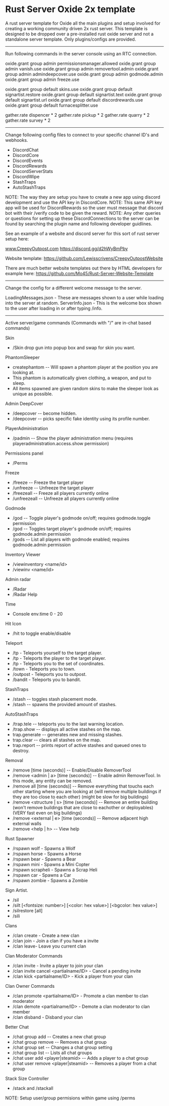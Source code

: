# Rust Server Oxide 2x template

A rust server template for Oxide all the main plugins and setup involved for creating a working community driven 2x rust server. This 
template is designed to be dropped over a pre-installed rust oxide server and not a standalone server template. Only plugins/configs are provided.

----------------------------------------------------------------

Run following commands in the server console using an RTC connection.

oxide.grant group admin permissionsmanager.allowed
oxide.grant group admin vanish.use
oxide.grant group admin removertool.admin
oxide.grant group admin admindeepcover.use
oxide.grant group admin godmode.admin
oxide.grant group admin freeze.use

oxide.grant group default skins.use
oxide.grant group default signartist.restore
oxide.grant group default signartist.text
oxide.grant group default signartist.url
oxide.grant group default discordrewards.use
oxide.grant group default furnacesplitter.use

gather.rate dispencer * 2
gather.rate pickup * 2
gather.rate quarry * 2
gather.rate survey * 2

----------------------------------------------------------------

Change following config files to connect to your specific channel ID's and webhooks.

- DiscordChat
- DiscordCore
- DiscordEvents
- DiscordRewards
- DiscordServerStats
- DiscordWipe
- StashTraps
- AutoStashTraps

NOTE: The way they are setup you have to create a new app using discord development and use the API key in DiscordCore.
NOTE: This same API key app will be used for DiscordRewards so the user must message that discord bot with their /verify code to be given the reward.
NOTE: Any other queries or questions for setting up these DiscordConnections to the server can be found by searching the plugin name and following developer guidlines.

See an example of a website and discord server for this sort of rust server setup here:

www.CreepyOutpost.com
https://discord.gg/d2hWyBmPby

Website template:
https://github.com/Lewisscrivens/CreepyOutpostWebsite

There are much better website templates out there by HTML developers for example here:
https://github.com/Mo45/Rust-Server-Website-Template

----------------------------------------------------------------

Change the config for a different welcome message to the server.

LoadingMessages.json   - These are messages shown to a user while loading into the server at random.
ServerInfo.json        - This is the welcome box shown to the user after loading in or after typing /info.

----------------------------------------------------------------

Active server/game commands (Commands with "/" are in-chat based commands)

Skin
- /Skin drop gun into popup box and swap for skin you want.

PhantomSleeper
- createphantom -- Will spawn a phantom player at the position you are looking at. 
- This phantom is automatically given clothing, a weapon, and put to sleep. 
- All items spawned are given random skins to make the sleeper look as unique as possible.

Admin DeepCover
- /deepcover -- become hidden.
- /deepcover <Profile> -- picks specific fake identity using its profile number.

PlayerAdministration
- /padmin -- Show the player administration menu (requires playeradministration.access.show permission)

Permissions panel
- /Perms

Freeze
- /freeze <name or id> -- Freeze the target player
- /unfreeze <name or id> -- Unfreeze the target player
- /freezeall -- Freeze all players currently online
- /unfreezeall -- Unfreeze all players currently online

Godmode
- /god -- Toggle player's godmode on/off; requires godmode.toggle permission
- /god <name or id> -- Toggles target player's godmode on/off; requires godmode.admin permission
- /gods -- List all players with godmode enabled; requires godmode.admin permission

Inventory Viewer
- /viewinventory <name/id>
- /viewinv <name/id>

Admin radar
- /Radar
- /Radar Help

Time
- Console env.time 0 - 20

Hit Icon
- /hit to toggle enable/disable

Teleport
- /tp - Teleports yourself to the target player.
- /tp - Teleports the player to the target player.
- /tp - Teleports you to the set of coordinates.
- /town - Teleports you to town.
- /outpost - Teleports you to outpost.
- /bandit - Teleports you to bandit.

StashTraps
- /stash -- toggles stash placement mode.
- /stash <integer> -- spawns the provided amount of stashes.

AutoStashTraps
- /trap.tele -- teleports you to the last warning location.
- /trap.show -- displays all active stashes on the map.
- trap.generate -- generates new and missing stashes.
- trap.clear -- clears all stashes on the map.
- trap.report -- prints report of active stashes and queued ones to destroy.

Removal
- /remove [time (seconds)] -- Enable/Disable RemoverTool
- /remove <admin | a> [time (seconds)] -- Enable admin RemoverTool. In this mode, any entity can be removed.
- /remove all [time (seconds)] -- Remove everything that touchs each other starting where you are looking at (will remove multiple buildings if they are too close to each other) (might be slow for big buildings)
- /remove <structure | s> [time (seconds)] -- Remove an entire building (won't remove buildings that are close to eachother or deployables) (VERY fast even on big buildings)
- /remove <external | e> [time (seconds)] -- Remove adjacent high external walls
- /remove <help | h> -- View help

Rust Spawner
- /rspawn wolf - Spawns a Wolf
- /rspawn horse - Spawns a Horse
- /rspawn bear - Spawns a Bear
- /rspawn mini - Spawns a Mini Copter
- /rspawn scrapheli - Spawns a Scrap Heli
- /rspawn car - Spawns a Car
- /rspawn zombie - Spawns a Zombie

Sign Artist.
- /sil <url>
- /silt <message> [<fontsize: number>] [<color: hex value>] [<bgcolor: hex value>]
- /silrestore [all]
- /sili

Clans
- /clan create <tag> - Create a new clan
- /clan join <tag> - Join a clan if you have a invite
- /clan leave- Leave you current clan

Clan Moderator Commands
- /clan invite <partialname> - Invite a player to join your clan
- /clan invite cancel <partialname/ID> - Cancel a pending invite
- /clan kick <partialname/ID> - Kick a player from your clan

Clan Owner Commands
- /clan promote <partialname/ID> - Promote a clan member to clan moderator
- /clan demote <partialname/ID> - Demote a clan moderator to clan member
- /clan disband - Disband your clan

Better Chat
- /chat group add <group> -- Creates a new chat group
- /chat group remove <group> -- Removes a chat group
- /chat group set <group> <setting> <value> -- Changes a chat group setting
- /chat group list -- Lists all chat groups
- /chat user add <player|steamid> <group> -- Adds a player to a chat group
- /chat user remove <player|steamid> <group> -- Removes a player from a chat group

Stack Size Controller 
- /stack and /stackall

NOTE: Setup user/group permisions within game using /perms